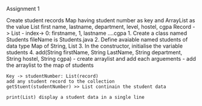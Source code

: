 Assignment 1

Create student records Map having student number as key and ArrayList as the value
List first name, lastname, department, level, hostel, cgpa
 Record -> List - index-> 0: firstname, 1, lastname ....cgpa
    1. Create a class named Students fileName is Students.java
    2. Define avaiable named students of data type Map of String, List
    3. In the constructor, initialise the variable students
    4. add(String firstName, String LastName, String department, String hostel, String cgpa)
        - create arraylist and add each arguements
        - add the arraylist to the map of students

    Key -> studentNumber: List(record)
    add any student record to the collection
    getStuent(studentNumber) >> List continain the student data
    
    print(List) display a student data in a single line